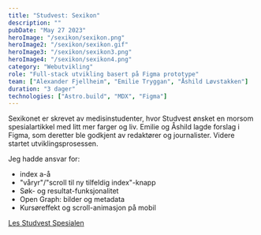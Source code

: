 ```yaml
---
title: "Studvest: Sexikon"
description: ""
pubDate: "May 27 2023"
heroImage: "/sexikon/sexikon.png"
heroImage2: "/sexikon/sexikon.gif"
heroImage3: "/sexikon/sexikon3.png"
heroImage4: "/sexikon/sexikon4.png"
category: "Webutvikling"
role: "Full-stack utvikling basert på Figma prototype"
team: ["Alexander Fjellheim", "Emilie Tryggan", "Åshild Løvstakken"]
duration: "3 dager"
technologies: ["Astro.build", "MDX", "Figma"]
---
```

<section>
<p>
    Sexikonet er skrevet av medisinstudenter, hvor Studvest ønsket en morsom spesialartikkel med litt mer farger og liv. Emilie og Åshild lagde forslag i Figma, som deretter ble godkjent av redaktører og journalister. Videre startet utviklingsprosessen. 
<p>



<p>Jeg hadde ansvar for:<p>
<ul>
    <li>index a-å</li>
    <li>"våryr"/"scroll til ny tilfeldig index"-knapp</li>
    <li>Søk- og resultat-funksjonalitet</li>
    <li>Open Graph: bilder og metadata</li>
    <li>Kursøreffekt og scroll-animasjon på mobil</li>
</ul>
<a href="https://spesial.studvest.no/Sexicon/dist/">Les Studvest Spesialen</a>
<p></p>
<section>